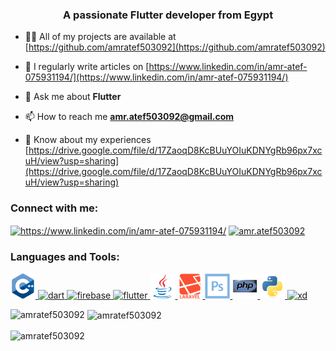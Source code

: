 <h3 align="center">A passionate Flutter developer from Egypt</h3>



- 👨‍💻 All of my projects are available at [https://github.com/amratef503092](https://github.com/amratef503092)

- 📝 I regularly write articles on [https://www.linkedin.com/in/amr-atef-075931194/](https://www.linkedin.com/in/amr-atef-075931194/)

- 💬 Ask me about **Flutter**

- 📫 How to reach me **amr.atef503092@gmail.com**

- 📄 Know about my experiences [https://drive.google.com/file/d/17ZaoqD8KcBUuYOIuKDNYgRb96px7xcuH/view?usp=sharing](https://drive.google.com/file/d/17ZaoqD8KcBUuYOIuKDNYgRb96px7xcuH/view?usp=sharing)

<h3 align="left">Connect with me:</h3>
<p align="left">
<a href="https://linkedin.com/in/https://www.linkedin.com/in/amr-atef-075931194/" target="blank"><img align="center" src="https://raw.githubusercontent.com/rahuldkjain/github-profile-readme-generator/master/src/images/icons/Social/linked-in-alt.svg" alt="https://www.linkedin.com/in/amr-atef-075931194/" height="30" width="40" /></a>
<a href="https://fb.com/amr.atef503092" target="blank"><img align="center" src="https://raw.githubusercontent.com/rahuldkjain/github-profile-readme-generator/master/src/images/icons/Social/facebook.svg" alt="amr.atef503092" height="30" width="40" /></a>
</p>

<h3 align="left">Languages and Tools:</h3>
<p align="left"> <a href="https://www.w3schools.com/cpp/" target="_blank" rel="noreferrer"> <img src="https://raw.githubusercontent.com/devicons/devicon/master/icons/cplusplus/cplusplus-original.svg" alt="cplusplus" width="40" height="40"/> </a> <a href="https://dart.dev" target="_blank" rel="noreferrer"> <img src="https://www.vectorlogo.zone/logos/dartlang/dartlang-icon.svg" alt="dart" width="40" height="40"/> </a> <a href="https://firebase.google.com/" target="_blank" rel="noreferrer"> <img src="https://www.vectorlogo.zone/logos/firebase/firebase-icon.svg" alt="firebase" width="40" height="40"/> </a> <a href="https://flutter.dev" target="_blank" rel="noreferrer"> <img src="https://www.vectorlogo.zone/logos/flutterio/flutterio-icon.svg" alt="flutter" width="40" height="40"/> </a> <a href="https://www.java.com" target="_blank" rel="noreferrer"> <img src="https://raw.githubusercontent.com/devicons/devicon/master/icons/java/java-original.svg" alt="java" width="40" height="40"/> </a> <a href="https://laravel.com/" target="_blank" rel="noreferrer"> <img src="https://raw.githubusercontent.com/devicons/devicon/master/icons/laravel/laravel-plain-wordmark.svg" alt="laravel" width="40" height="40"/> </a> <a href="https://www.photoshop.com/en" target="_blank" rel="noreferrer"> <img src="https://raw.githubusercontent.com/devicons/devicon/master/icons/photoshop/photoshop-line.svg" alt="photoshop" width="40" height="40"/> </a> <a href="https://www.php.net" target="_blank" rel="noreferrer"> <img src="https://raw.githubusercontent.com/devicons/devicon/master/icons/php/php-original.svg" alt="php" width="40" height="40"/> </a> <a href="https://www.python.org" target="_blank" rel="noreferrer"> <img src="https://raw.githubusercontent.com/devicons/devicon/master/icons/python/python-original.svg" alt="python" width="40" height="40"/> </a> <a href="https://www.adobe.com/products/xd.html" target="_blank" rel="noreferrer"> <img src="https://cdn.worldvectorlogo.com/logos/adobe-xd.svg" alt="xd" width="40" height="40"/> </a> </p>

<p><img align="left" src="https://github-readme-stats.vercel.app/api/top-langs?username=amratef503092&show_icons=true&locale=en&layout=compact" alt="amratef503092" /></p>

<p>&nbsp;<img align="center" src="https://github-readme-stats.vercel.app/api?username=amratef503092&show_icons=true&locale=en" alt="amratef503092" /></p>

<p><img align="center" src="https://github-readme-streak-stats.herokuapp.com/?user=amratef503092&" alt="amratef503092" /></p>
